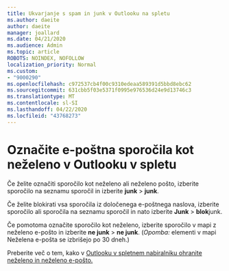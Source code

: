 ```yaml
---
title: Ukvarjanje s spam in junk v Outlooku na spletu
ms.author: daeite
author: daeite
manager: joallard
ms.date: 04/21/2020
ms.audience: Admin
ms.topic: article
ROBOTS: NOINDEX, NOFOLLOW
localization_priority: Normal
ms.custom:
- "9000290"
ms.openlocfilehash: c972537cb4f00c9310edeaa589391d5bbd8ebc62
ms.sourcegitcommit: 631cbb5f03e5371f0995e976536d24e9d13746c3
ms.translationtype: MT
ms.contentlocale: sl-SI
ms.lasthandoff: 04/22/2020
ms.locfileid: "43768273"
---
```

# <a name="mark-email-messages-as-junk-in-outlook-on-the-web"></a>Označite e-poštna sporočila kot neželeno v Outlooku v spletu

Če želite označiti sporočilo kot neželeno ali neželeno pošto, izberite sporočilo na seznamu sporočil in izberite **junk** > **junk**.

Če želite blokirati vsa sporočila iz določenega e-poštnega naslova, izberite sporočilo ali sporočila na seznamu sporočil in nato izberite **Junk** > **blok**junk.

Če pomotoma označite sporočilo kot neželeno, izberite sporočilo v mapi z neželeno e-pošto in izberite **ne junk** > **ne junk**. (*Opomba:* elementi v mapi Neželena e-pošta se izbrišejo po 30 dneh.)

Preberite več o tem, kako v [Outlooku v spletnem nabiralniku ohranite neželeno in neželeno e-pošto.](https://support.office.com/article/db786e79-54e2-40cc-904f-d89d57b7f41d)